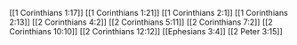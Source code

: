 [[1 Corinthians 1:17]]
[[1 Corinthians 1:21]]
[[1 Corinthians 2:1]]
[[1 Corinthians 2:13]]
[[2 Corinthians 4:2]]
[[2 Corinthians 5:11]]
[[2 Corinthians 7:2]]
[[2 Corinthians 10:10]]
[[2 Corinthians 12:12]]
[[Ephesians 3:4]]
[[2 Peter 3:15]]
